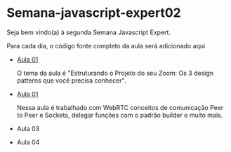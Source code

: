 # Semana-javascript-expert02


Seja bem vindo(a) à segunda Semana Javascript Expert.

Para cada dia, o código fonte completo da aula será adicionado aqui


- [Aula 01](./aula01)

    O tema da aula é "Estruturando o Projeto do seu Zoom: Os 3 design patterns que você precisa conhecer".

- [Aula 01](./aula02)

    Nessa aula é trabalhado com WebRTC conceitos de comunicação Peer to Peer e Sockets, delegar funções com o padrão builder e muito mais.
    
- Aula 03
- Aula 04
